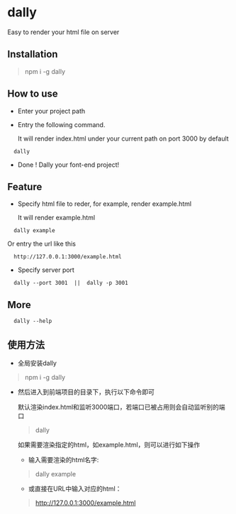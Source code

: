 # dally
Easy to render your html file on server

## Installation
>npm i -g dally </br>

## How to use

- Enter your project path 

- Entry the following command. 

  It will render index.html under your current path on port 3000 by default
```
  dally   
```
- Done ! Dally your font-end project!


## Feature
- Specify html file to reder, for example, render example.html

  It will render example.html
```
  dally example 
```
  Or entry the url like this
```
  http://127.0.0.1:3000/example.html
```


- Specify server port

```
  dally --port 3001  ||  dally -p 3001
```

## More
```
  dally --help
```

## 使用方法

- 全局安装dally
> npm i -g dally

- 然后进入到前端项目的目录下，执行以下命令即可

  默认渲染index.html和监听3000端口，若端口已被占用则会自动监听别的端口
  > dally

  如果需要渲染指定的html，如example.html，则可以进行如下操作
  
  - 输入需要渲染的html名字:
  > dally example

  - 或直接在URL中输入对应的html：
  > http://127.0.0.1:3000/example.html